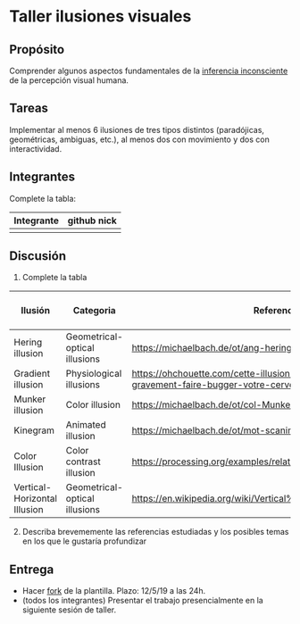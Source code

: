 # Taller ilusiones visuales

## Propósito

Comprender algunos aspectos fundamentales de la [inferencia inconsciente](https://github.com/VisualComputing/Cognitive) de la percepción visual humana.

## Tareas

Implementar al menos 6 ilusiones de tres tipos distintos (paradójicas, geométricas, ambiguas, etc.), al menos dos con movimiento y dos con interactividad.

## Integrantes

Complete la tabla:

| Integrante | github nick |
|------------|-------------|
|            |             |

## Discusión

1. Complete la tabla

| Ilusión | Categoria | Referencia | Tipo de interactividad (si aplica) | URL código base (si aplica) |
|---------|-----------|------------|------------------------------------|-----------------------------|
| Hering illusion   | Geometrical-optical illusions | https://michaelbach.de/ot/ang-hering/index.html      						 | Mouse click |                                    |
| Gradient illusion | Physiological illusions       | https://ohchouette.com/cette-illusion-doptique-en-degrade-peut-gravement-faire-bugger-votre-cerveau/ | Mouse drag                                       |                                
| Munker illusion   | Color illusion 		    | https://michaelbach.de/ot/col-Munker/index.html     						 | Mouse move  |                                    |                             
| Kinegram          | Animated illusion             | https://michaelbach.de/ot/mot-scanimation/index.html						 | Mouse move  |                                    |                             
| Color Illusion    | Color contrast illusion       | https://processing.org/examples/relativity.html							 | Mouse wheel | https://processing.org/examples/relativity.html |
| Vertical-Horizontal Illusion | Geometrical-optical illusions | https://en.wikipedia.org/wiki/Vertical%E2%80%93horizontal_illusion | Mouse move |                             |

2. Describa brevememente las referencias estudiadas y los posibles temas en los que le gustaría profundizar

## Entrega

* Hacer [fork](https://help.github.com/articles/fork-a-repo/) de la plantilla. Plazo: 12/5/19 a las 24h.
* (todos los integrantes) Presentar el trabajo presencialmente en la siguiente sesión de taller.
